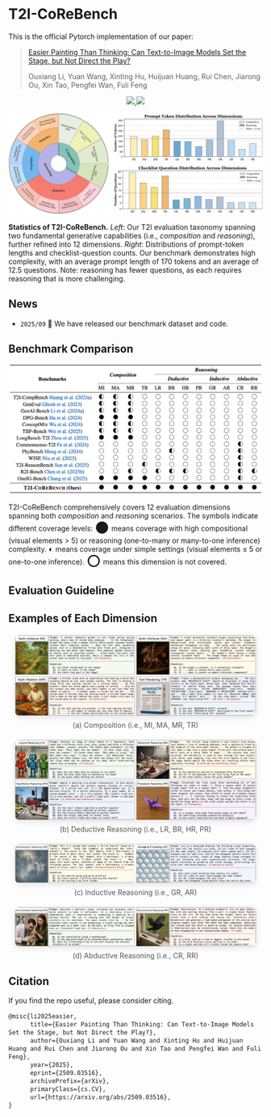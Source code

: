 # T2I-CoReBench

This is the official Pytorch implementation of our paper:

> [Easier Painting Than Thinking: Can Text-to-Image Models Set the Stage, but Not Direct the Play?](https://arxiv.org/abs/2509.03516)
>
> Ouxiang Li, Yuan Wang, Xinting Hu, Huijuan Huang, Rui Chen, Jiarong Ou, Xin Tao, Pengfei Wan, Fuli Feng

<p align="center">
  <a href='https://t2i-corebench.github.io/'>
    <img src='https://img.shields.io/badge/Project Page-0065D3?logo=rocket&logoColor=white'>
  </a>
  <a href='https://arxiv.org/abs/2509.03516'>
    <img src='https://img.shields.io/badge/Arxiv-2509.03516-A42C25?style=flat&logo=arXiv&logoColor=A42C25'>
  </a>
</p>


![teaser](assets/teaser.jpeg)

**Statistics of T2I-CoReBench.** *Left*: Our T2I evaluation taxonomy spanning two fundamental generative capabilities (i.e., *composition* and *reasoning*), further refined into 12 dimensions. *Right*: Distributions of prompt-token lengths and checklist-question counts. Our benchmark demonstrates high complexity, with an average prompt length of 170 tokens and an average of 12.5 questions. Note: reasoning has fewer questions, as each requires reasoning that is more challenging.

## News
- `2025/09` :star2: We have released our benchmark dataset and code.

## Benchmark Comparison

![benchmark_comparison](assets/benchmark_comparison.jpeg)

T2I-CoReBench comprehensively covers 12 evaluation dimensions spanning both *composition* and *reasoning* scenarios. The symbols indicate different coverage levels: <span style="font-size:32px; vertical-align: -5px; line-height:1;">●</span> means coverage with high compositional (visual elements > 5) or reasoning (one-to-many or many-to-one inference) complexity. <span style="font-size:16px; line-height:1;">◐</span> means coverage under simple settings (visual elements ≤ 5 or one-to-one inference). <span style="font-size:32px; vertical-align: -5px; line-height:1;">○</span> means this dimension is not covered.

## Evaluation Guideline


## Examples of Each Dimension

<figure style="text-align:center; margin:1.5em 0;">
  <img src="assets/fig_composition.jpeg" style="max-width:95%; border-radius:8px; box-shadow:0 4px 12px rgba(0,0,0,0.1);">
  <figcaption style="margin-top:0.5em; font-size:14px; color:#555;">
    (a) Composition (i.e., MI, MA, MR, TR)
  </figcaption>
</figure>

<figure style="text-align:center; margin:1.5em 0;">
  <img src="assets/fig_reasoning_de.jpeg" style="max-width:95%; border-radius:8px; box-shadow:0 4px 12px rgba(0,0,0,0.1);">
  <figcaption style="margin-top:0.5em; font-size:14px; color:#555;">
    (b) Deductive Reasoning (i.e., LR, BR, HR, PR)
  </figcaption>
</figure>

<figure style="text-align:center; margin:1.5em 0;">
  <img src="assets/fig_reasoning_in.jpeg" style="max-width:95%; border-radius:8px; box-shadow:0 4px 12px rgba(0,0,0,0.1);">
  <figcaption style="margin-top:0.5em; font-size:14px; color:#555;">
    (c) Inductive Reasoning (i.e., GR, AR)
  </figcaption>
</figure>

<figure style="text-align:center; margin:1.5em 0;">
  <img src="assets/fig_reasoning_ab.jpeg" style="max-width:95%; border-radius:8px; box-shadow:0 4px 12px rgba(0,0,0,0.1);">
  <figcaption style="margin-top:0.5em; font-size:14px; color:#555;">
    (d) Abductive Reasoning (i.e., CR, RR)
  </figcaption>
</figure>

## Citation
If you find the repo useful, please consider citing.
```
@misc{li2025easier,
      title={Easier Painting Than Thinking: Can Text-to-Image Models Set the Stage, but Not Direct the Play?}, 
      author={Ouxiang Li and Yuan Wang and Xinting Hu and Huijuan Huang and Rui Chen and Jiarong Ou and Xin Tao and Pengfei Wan and Fuli Feng},
      year={2025},
      eprint={2509.03516},
      archivePrefix={arXiv},
      primaryClass={cs.CV},
      url={https://arxiv.org/abs/2509.03516}, 
}
```